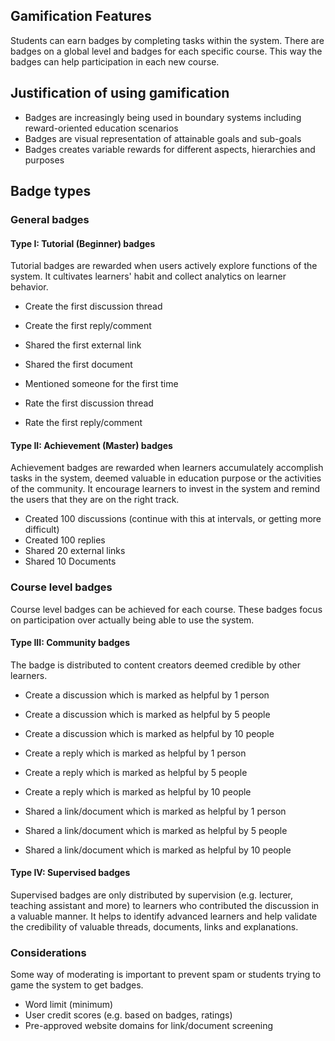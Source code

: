 ## Gamification Features

Students can earn badges by completing tasks within the system. There are badges on a global level and badges for each specific course. This way the badges can help participation in each new course.

## Justification of using gamification 

- Badges are increasingly being used in boundary systems including reward-oriented education scenarios
- Badges are visual representation of attainable goals and sub-goals
- Badges creates variable rewards for different aspects, hierarchies and purposes

## Badge types

### General badges

#### Type I: Tutorial (Beginner) badges  
Tutorial badges are rewarded when users actively explore functions of the system. It cultivates learners' habit and collect analytics on learner behavior.

- Create the first discussion thread
- Create the first reply/comment
- Shared the first external link
- Shared the first document

- Mentioned someone for the first time
- Rate the first discussion thread
- Rate the first reply/comment

#### Type II: Achievement (Master) badges  
Achievement badges are rewarded when learners accumulately accomplish tasks in the system, deemed valuable in education purpose or the activities of the community. It encourage learners to invest in the system and remind the users that they are on the right track.

- Created 100 discussions (continue with this at intervals, or getting more difficult)
- Created 100 replies
- Shared 20 external links
- Shared 10 Documents

### Course level badges

Course level badges can be achieved for each course. These badges focus on participation over actually being able to use the system.

#### Type III: Community badges  
The badge is distributed to content creators deemed credible by other learners.

- Create a discussion which is marked as helpful by 1 person
- Create a discussion which is marked as helpful by 5 people
- Create a discussion which is marked as helpful by 10 people

- Create a reply which is marked as helpful by 1 person
- Create a reply which is marked as helpful by 5 people
- Create a reply which is marked as helpful by 10 people

- Shared a link/document which is marked as helpful by 1 person
- Shared a link/document which is marked as helpful by 5 people
- Shared a link/document which is marked as helpful by 10 people

#### Type IV: Supervised badges  
Supervised badges are only distributed by supervision (e.g. lecturer, teaching assistant and more) to learners who contributed the discussion in a valuable manner. It helps to identify advanced learners and help validate the credibility of valuable threads, documents, links and explanations.

### Considerations
Some way of moderating is important to prevent spam or students trying to game the system to get badges.
- Word limit (minimum)
- User credit scores (e.g. based on badges, ratings)
- Pre-approved website domains for link/document screening
